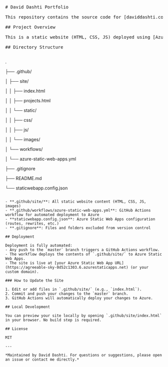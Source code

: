 
<pre><div data-gramm="false" class=" relative bg-neutral-100 dark:bg-neutral-800 mb-2 "><div class=" px-[15px] py-[10px] rounded-b-[4px] border-[1px] border-t-0 border-[rgba(128,128,128,0.4)] "># David Dashti Portfolio  
  
This repository contains the source code for [daviddashti.com](https://daviddashti.com), a personal portfolio and project hub focused on cybersecurity in healthcare.  
  
## Project Overview  
  
This is a static website (HTML, CSS, JS) deployed using [Azure Static Web Apps](https://docs.microsoft.com/en-us/azure/static-web-apps/). The site serves as a central hub for my resume, project links, and professional information.  
  
## Directory Structure  
  
</div></div></pre>

.

├── .github/

│   ├── site/

│   │   ├── index.html

│   │   ├── projects.html

│   │   └── static/

│   │       ├── css/

│   │       ├── js/

│   │       └── images/

│   └── workflows/

│       └── azure-static-web-apps.yml

├── .gitignore

├── README.md

└── staticwebapp.config.json

```
  
- **.github/site/**: All static website content (HTML, CSS, JS, images)  
- **.github/workflows/azure-static-web-apps.yml**: GitHub Actions workflow for automated deployment to Azure  
- **staticwebapp.config.json**: Azure Static Web Apps configuration (routes, rewrites, etc.)  
- **.gitignore**: Files and folders excluded from version control  
  
## Deployment  
  
Deployment is fully automated:  
- Any push to the `master` branch triggers a GitHub Actions workflow.  
- The workflow deploys the contents of `.github/site/` to Azure Static Web Apps.  
- The site is live at [your Azure Static Web App URL](https://agreeable-sky-0d52c1303.6.azurestaticapps.net) (or your custom domain).  
  
### How to Update the Site  
  
1. Edit or add files in `.github/site/` (e.g., `index.html`).  
2. Commit and push your changes to the `master` branch.  
3. GitHub Actions will automatically deploy your changes to Azure.  
  
## Local Development  
  
You can preview your site locally by opening `.github/site/index.html` in your browser. No build step is required.  
  
## License  
  
MIT  
  
---  
  
*Maintained by David Dashti. For questions or suggestions, please open an issue or contact me directly.*  
```
